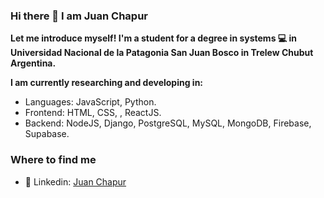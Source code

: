 ### Hi there 👋 I am Juan Chapur

__Let me introduce myself! I'm a student for a degree in systems 💻 in Universidad Nacional de la Patagonia San Juan Bosco in Trelew Chubut Argentina.__

__I am currently researching and developing in:__

- Languages: JavaScript, Python.
- Frontend: HTML, CSS, , ReactJS.
- Backend: NodeJS, Django, PostgreSQL, MySQL, MongoDB, Firebase, Supabase.

### Where to find me

- 👔 Linkedin: [Juan Chapur](https://www.linkedin.com/in/juanchapur/)
